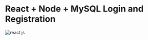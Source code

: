 # React + Node + MySQL Login and Registration

![react js](https://github.com/user-attachments/assets/aba88a1d-bdca-4e20-beea-c816a6dae31e)
